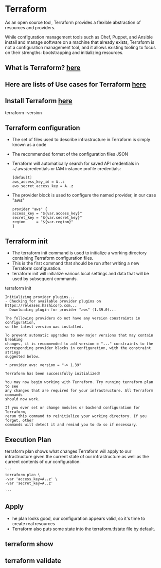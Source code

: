 # Terraform

As an open source tool, Terraform provides a flexible abstraction of resources and providers.

While configuration management tools such as Chef, Puppet, and Ansible install and manage software on a machine that already exists, Terraform is not a configuration management tool, and it allows existing tooling to focus on their strengths: bootstrapping and initializing resources.

## What is Terraform?  [here](https://www.terraform.io/intro/index.html) 

## Here are lists of Use cases for Terraform [here](https://www.terraform.io/intro/use-cases.html)

## Install Terraform [here](https://www.terraform.io/downloads.html)

terraform -version

## Terraform configuration
 - The set of files used to describe infrastructure in Terraform is simply known as a code 
 - The recommended format of the configuration files JSON 
 - Terraform will automatically search for saved API credentials in ~/.aws/credentials or IAM instance profile credentials:
	
	``` code
	[default]
  	aws_access_key_id = A..z
  	aws_secret_access_key = A..z
	```

- The provider block is used to configure the named provider, in our case "aws"
	
	```
	provider "aws" {
  	access_key = "${var.access_key}"
  	secret_key = "${var.secret_key}"
  	region     = "${var.region}"
	}
	```

## Terraform init
- The terraform init command is used to initialize a working directory containing Terraform configuration files. 
- This is the first command that should be run after writing a new Terraform configuration. 
- terraform init will initialize various local settings and data that will be used by subsequent commands.

terraform init
```
Initializing provider plugins...
- Checking for available provider plugins on https://releases.hashicorp.com...
- Downloading plugin for provider "aws" (1.39.0)...

The following providers do not have any version constraints in configuration,
so the latest version was installed.

To prevent automatic upgrades to new major versions that may contain breaking
changes, it is recommended to add version = "..." constraints to the
corresponding provider blocks in configuration, with the constraint strings
suggested below.

* provider.aws: version = "~> 1.39"

Terraform has been successfully initialized!

You may now begin working with Terraform. Try running terraform plan to see
any changes that are required for your infrastructure. All Terraform commands
should now work.

If you ever set or change modules or backend configuration for Terraform,
rerun this command to reinitialize your working directory. If you forget, other
commands will detect it and remind you to do so if necessary.
```

## Execution Plan

terraform plan shows what changes Terraform will apply to our infrastructure given the current state of our infrastructure as well as the current contents of our configuration.

	```
	terraform plan \
  	-var 'access_key=A..z' \
  	-var 'secret_key=A..z'

	```

## Apply
- he plan looks good, our configuration appears valid, so it's time to create real resources
- Terraform also puts some state into the terraform.tfstate file by default.

## terraform show
## terraform validate


